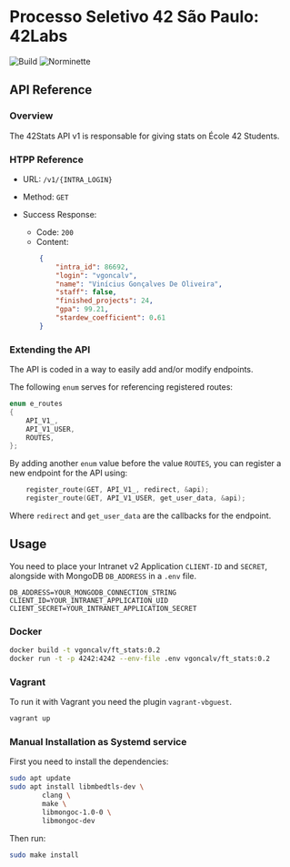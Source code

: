 # Processo Seletivo 42 São Paulo: 42Labs

![Build](https://github.com/42sp/42labs-selection-process-vinicius507/actions/workflows/build.yml/badge.svg)
![Norminette](https://github.com/42sp/42labs-selection-process-vinicius507/actions/workflows/norminette.yml/badge.svg)

API Reference
---

### Overview

The 42Stats API v1 is responsable for giving stats on École 42 Students.

### HTPP Reference

- URL: `/v1/{INTRA_LOGIN}`

- Method: `GET`

- Success Response:
	- Code: `200`
	- Content:
	```json
		{
			"intra_id": 86692,
			"login": "vgoncalv",
			"name": "Vinícius Gonçalves De Oliveira",
			"staff": false,
			"finished_projects": 24,
			"gpa": 99.21,
			"stardew_coefficient": 0.61
		}
	```

### Extending the API

The API is coded in a way to easily add and/or modify endpoints.

The following `enum` serves for referencing registered routes:

```c
enum e_routes
{
	API_V1_,
	API_V1_USER,
	ROUTES,
};

```

By adding another `enum` value before the value `ROUTES`, you can
register a new endpoint for the API using:

```c
	register_route(GET, API_V1_, redirect, &api);
	register_route(GET, API_V1_USER, get_user_data, &api);
```

Where `redirect` and `get_user_data` are the callbacks for the
endpoint.

Usage
---

You need to place your Intranet v2 Application `CLIENT-ID` and `SECRET`,
alongside with MongoDB `DB_ADDRESS` in  a `.env` file.

```env
DB_ADDRESS=YOUR_MONGODB_CONNECTION_STRING
CLIENT_ID=YOUR_INTRANET_APPLICATION_UID
CLIENT_SECRET=YOUR_INTRANET_APPLICATION_SECRET
```

### Docker

```bash
docker build -t vgoncalv/ft_stats:0.2
docker run -t -p 4242:4242 --env-file .env vgoncalv/ft_stats:0.2
```

### Vagrant

To run it with Vagrant you need the plugin `vagrant-vbguest`.

```bash
vagrant up
```

### Manual Installation as Systemd service

First you need to install the dependencies:

```bash
sudo apt update
sudo apt install libmbedtls-dev \
		clang \
		make \
		libmongoc-1.0-0 \
		libmongoc-dev
```

Then run:

```bash
sudo make install
```
